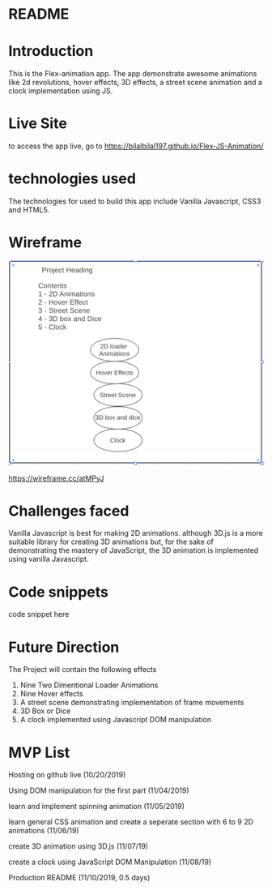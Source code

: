 # README

# Introduction 
This is the Flex-animation app. The app demonstrate awesome animations like 2d revolutions, hover effects, 3D effects, a street scene animation and a clock implementation using JS.


# Live Site
to access the app live, go to
https://bilalbilal197.github.io/Flex-JS-Animation/


# technologies used
The technologies for used to build this app include Vanilla Javascript, CSS3 and HTML5.


# Wireframe
![Flex-JS-Animation](./src/srcImg/wireframe.png)

https://wireframe.cc/atMPyJ

# Challenges faced
Vanilla Javascript is best for making 2D animations. although 3D.js is a more suitable library for creating 3D animations but, for the sake of demonstrating the mastery of JavaScript, the 3D animation is implemented using vanilla Javascript. 

# Code snippets
code snippet here

# Future Direction 
The Project will contain the following effects
1. Nine Two Dimentional Loader Animations
2. Nine Hover effects
3. A street scene demonstrating implementation of frame movements
4. 3D Box or Dice
5. A clock implemented using Javascript DOM manipulation


# MVP List

Hosting on github live (10/20/2019)

Using DOM manipulation for the first part (11/04/2019)

learn and implement spinning animation (11/05/2019)

learn general CSS animation and create a seperate section with 6 to 9 2D animations (11/06/19)

create 3D animation using 3D.js (11/07/19)

create a clock using JavaScript DOM Manipulation (11/08/19)

Production README (11/10/2019, 0.5 days)
